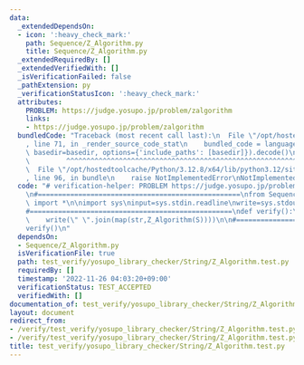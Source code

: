 ```yaml
---
data:
  _extendedDependsOn:
  - icon: ':heavy_check_mark:'
    path: Sequence/Z_Algorithm.py
    title: Sequence/Z_Algorithm.py
  _extendedRequiredBy: []
  _extendedVerifiedWith: []
  _isVerificationFailed: false
  _pathExtension: py
  _verificationStatusIcon: ':heavy_check_mark:'
  attributes:
    PROBLEM: https://judge.yosupo.jp/problem/zalgorithm
    links:
    - https://judge.yosupo.jp/problem/zalgorithm
  bundledCode: "Traceback (most recent call last):\n  File \"/opt/hostedtoolcache/Python/3.12.8/x64/lib/python3.12/site-packages/onlinejudge_verify/documentation/build.py\"\
    , line 71, in _render_source_code_stat\n    bundled_code = language.bundle(stat.path,\
    \ basedir=basedir, options={'include_paths': [basedir]}).decode()\n          \
    \         ^^^^^^^^^^^^^^^^^^^^^^^^^^^^^^^^^^^^^^^^^^^^^^^^^^^^^^^^^^^^^^^^^^^^^^^^^^^^^^^^^\n\
    \  File \"/opt/hostedtoolcache/Python/3.12.8/x64/lib/python3.12/site-packages/onlinejudge_verify/languages/python.py\"\
    , line 96, in bundle\n    raise NotImplementedError\nNotImplementedError\n"
  code: "# verification-helper: PROBLEM https://judge.yosupo.jp/problem/zalgorithm\n\
    \n#==================================================\nfrom Sequence.Z_Algorithm\
    \ import *\n\nimport sys\ninput=sys.stdin.readline\nwrite=sys.stdout.write\n\n\
    #==================================================\ndef verify():\n    S=input()[:-1]\n\
    \    write(\" \".join(map(str,Z_Algorithm(S))))\n\n#==================================================\n\
    verify()\n"
  dependsOn:
  - Sequence/Z_Algorithm.py
  isVerificationFile: true
  path: test_verify/yosupo_library_checker/String/Z_Algorithm.test.py
  requiredBy: []
  timestamp: '2022-11-26 04:03:20+09:00'
  verificationStatus: TEST_ACCEPTED
  verifiedWith: []
documentation_of: test_verify/yosupo_library_checker/String/Z_Algorithm.test.py
layout: document
redirect_from:
- /verify/test_verify/yosupo_library_checker/String/Z_Algorithm.test.py
- /verify/test_verify/yosupo_library_checker/String/Z_Algorithm.test.py.html
title: test_verify/yosupo_library_checker/String/Z_Algorithm.test.py
---
```

